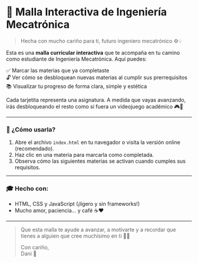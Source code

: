 # 💙 Malla Interactiva de Ingeniería Mecatrónica

> Hecha con mucho cariño para ti, futuro ingeniero mecatrónico ⚙️💡

Esta es una **malla curricular interactiva** que te acompaña en tu camino como estudiante de Ingeniería Mecatrónica. Aquí puedes:

✅ Marcar las materias que ya completaste  
🔓 Ver cómo se desbloquean nuevas materias al cumplir sus prerrequisitos  
📚 Visualizar tu progreso de forma clara, simple y estética  

Cada tarjetita representa una asignatura. A medida que vayas avanzando, irás desbloqueando el resto como si fuera un videojuego académico 🎮📘

---

### 🚀 ¿Cómo usarla?

1. Abre el archivo `index.html` en tu navegador o visita la versión online (recomendado).
2. Haz clic en una materia para marcarla como completada.
3. Observa cómo las siguientes materias se activan cuando cumples sus requisitos.

---

### 🎓 Hecho con:

- HTML, CSS y JavaScript (¡ligero y sin frameworks!)
- Mucho amor, paciencia… y café ☕❤️

---

> Que esta malla te ayude a avanzar, a motivarte y a recordar que tienes a alguien que cree muchísimo en ti 🧠💪  
>  
> Con cariño,  
> Dani 💜
